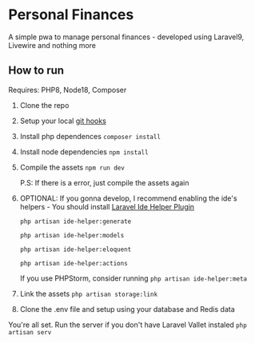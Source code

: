 # Personal Finances
A simple pwa to manage personal finances - developed using Laravel9, Livewire and nothing more

## How to run
Requires: PHP8, Node18, Composer

1. Clone the repo

2. Setup your local [git hooks](https://github.com/WellingtonCarneiroBarbosa/personal-finances/tree/main/hooks)

3. Install php dependences
`composer install`


4. Install node dependencies 
`npm install`


5. Compile the assets
`npm run dev`

    P.S: If there is a error, just compile the assets again

6. OPTIONAL: If you gonna develop, I recommend enabling the ide's helpers - You should install [Laravel Ide Helper Plugin](https://marketplace.visualstudio.com/items?itemName=georgykurian.laravel-ide-helper&ssr=false#review-details)


    `php artisan ide-helper:generate`


    `php artisan ide-helper:models`


    `php artisan ide-helper:eloquent`
    
    `php artisan ide-helper:actions`

    If you use PHPStorm, consider running
    `php artisan ide-helper:meta`
    
7. Link the assets
    `php artisan storage:link`

8. Clone the .env file and setup using your database and Redis data

You're all set. Run the server if you don't have Laravel Vallet instaled
`php artisan serv`
